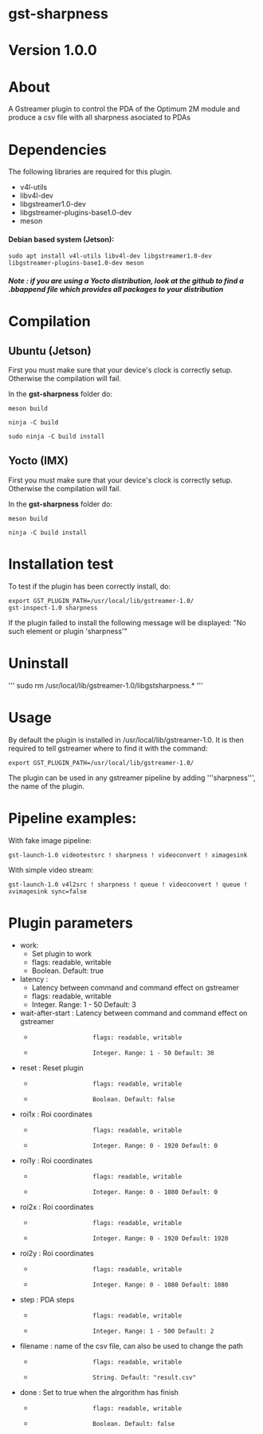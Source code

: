 # gst-sharpness

# Version 1.0.0

# About

A Gstreamer plugin to control the PDA of the Optimum 2M module and produce a csv file with all sharpness asociated to PDAs

# Dependencies

The following libraries are required for this plugin.
- v4l-utils
- libv4l-dev
- libgstreamer1.0-dev
- libgstreamer-plugins-base1.0-dev
- meson

#### Debian based system (Jetson): 

```
sudo apt install v4l-utils libv4l-dev libgstreamer1.0-dev libgstreamer-plugins-base1.0-dev meson
```
##### Note : if you are using a Yocto distribution, look at the github to find a .bbappend file which provides all packages to your distribution 


# Compilation

## Ubuntu (Jetson)
First you must make sure that your device's clock is correctly setup.
Otherwise the compilation will fail.

In the **gst-sharpness** folder do:

```
meson build
```
```
ninja -C build
```
```
sudo ninja -C build install
```


## Yocto (IMX)
First you must make sure that your device's clock is correctly setup.
Otherwise the compilation will fail.

In the **gst-sharpness** folder do:

```
meson build
```
```
ninja -C build install
```

# Installation test

To test if the plugin has been correctly install, do:
```
export GST_PLUGIN_PATH=/usr/local/lib/gstreamer-1.0/
gst-inspect-1.0 sharpness
```

If the plugin failed to install the following message will be displayed: "No such element or plugin 'sharpness'"

# Uninstall
'''
sudo rm /usr/local/lib/gstreamer-1.0/libgstsharpness.*
'''
# Usage

By default the plugin is installed in /usr/local/lib/gstreamer-1.0. 
It is then required to tell gstreamer where to find it with the command:
```
export GST_PLUGIN_PATH=/usr/local/lib/gstreamer-1.0/
```
The plugin can be used in any gstreamer pipeline by adding '''sharpness''', the name of the plugin.

# Pipeline examples:
With fake image pipeline:
```
gst-launch-1.0 videotestsrc ! sharpness ! videoconvert ! ximagesink
```

With simple video stream:
```
gst-launch-1.0 v4l2src ! sharpness ! queue ! videoconvert ! queue ! xvimagesink sync=false
```

# Plugin parameters
 
- work: 
    - Set plugin to work                     
    - flags: readable, writable
    - Boolean. Default: true
-  latency             : 
    - Latency between command and command effect on gstreamer
    - flags: readable, writable
    - Integer. Range: 1 - 50 Default: 3 
- wait-after-start    : Latency between command and command effect on gstreamer
    -                      flags: readable, writable
    -                      Integer. Range: 1 - 50 Default: 30 
- reset               : Reset plugin
    -                      flags: readable, writable
    -                      Boolean. Default: false
- roi1x               : Roi coordinates
    -                      flags: readable, writable
    -                      Integer. Range: 0 - 1920 Default: 0 
- roi1y               : Roi coordinates
    -                      flags: readable, writable
    -                      Integer. Range: 0 - 1080 Default: 0 
- roi2x               : Roi coordinates
    -                      flags: readable, writable
    -                      Integer. Range: 0 - 1920 Default: 1920 
- roi2y               : Roi coordinates
    -                      flags: readable, writable
    -                      Integer. Range: 0 - 1080 Default: 1080 
- step                : PDA steps
    -                      flags: readable, writable
    -                      Integer. Range: 1 - 500 Default: 2 
- filename            : name of the csv file, can also be used to change the path
    -                      flags: readable, writable
    -                      String. Default: "result.csv"
- done                : Set to true when the alrgorithm has finish
   -                      flags: readable, writable
   -                      Boolean. Default: false
